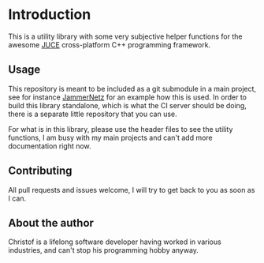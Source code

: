 <!--
MIT License

Copyright (c) 2019-2023 Christof Ruch

Permission is hereby granted, free of charge, to any person obtaining a copy
of this software and associated documentation files (the "Software"), to deal
in the Software without restriction, including without limitation the rights
to use, copy, modify, merge, publish, distribute, sublicense, and/or sell
copies of the Software, and to permit persons to whom the Software is
furnished to do so, subject to the following conditions:

The above copyright notice and this permission notice shall be included in all
copies or substantial portions of the Software.

THE SOFTWARE IS PROVIDED "AS IS", WITHOUT WARRANTY OF ANY KIND, EXPRESS OR
IMPLIED, INCLUDING BUT NOT LIMITED TO THE WARRANTIES OF MERCHANTABILITY,
FITNESS FOR A PARTICULAR PURPOSE AND NONINFRINGEMENT. IN NO EVENT SHALL THE
AUTHORS OR COPYRIGHT HOLDERS BE LIABLE FOR ANY CLAIM, DAMAGES OR OTHER
LIABILITY, WHETHER IN AN ACTION OF CONTRACT, TORT OR OTHERWISE, ARISING FROM,
OUT OF OR IN CONNECTION WITH THE SOFTWARE OR THE USE OR OTHER DEALINGS IN THE
SOFTWARE.
-->
# Introduction

This is a utility library with some very subjective helper functions for the awesome [JUCE](https://github.com/juce-framework/JUCE) cross-platform C++ programming framework.

## Usage

This repository is meant to be included as a git submodule in a main project, see for instance [JammerNetz](https://github.com/christofmuc/JammerNetz) for an example how this is used.
In order to build this library standalone, which is what the CI server should be doing, there is a separate little repository that you can use.

For what is in this library, please use the header files to see the utility functions, I am busy with my main projects and can't add more documentation right now.

## Contributing

All pull requests and issues welcome, I will try to get back to you as soon as I can.

## About the author

Christof is a lifelong software developer having worked in various industries, and can't stop his programming hobby anyway.
